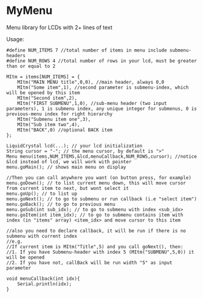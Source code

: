MyMenu
======

Menu library for LCDs with 2+ lines of text

Usage:

	#define NUM_ITEMS 7 //total number of items in menu include submenu-headers
	#define NUM_ROWS 4 //total number of rows in your lcd, must be greater than or equal to 2

	MItm = items[NUM_ITEMS] = {
		MItm("MAIN MENU title",0,0), //main header, always 0,0
		MItm("Some item",1), //second parameter is submenu-index, which will be opened by this item
		MItm("Second item",2),
		MItm("FIRST SUBMENU",1,0), //sub-menu header (two input parameters), 1 is submenu index, any unique integer for submenus, 0 is previous-menu index for right hierarchy
		MItm("Submenu item one",3),
		MItm("Sub item two",4),
		MItm("BACK",0) //optional BACK item
	};

	LiquidCrystal lcd(...); // your lcd initialization
	String cursor = "-"; // the menu cursor, by default is ">"
	Menu menu(items,NUM_ITEMS,&lcd,menuCallback,NUM_ROWS,cursor); //notice &lcd instead of lcd, we will work with pointer
	menu.goMain(); // shows main menu on display

	//Then you can call anywhere you want (on button press, for example)
	menu.goDown(); // to list current menu down, this will move cursor from current item to next, but wont select it
	menu.goUp(); // to list up
	menu.goNext(); // to go to submenu or run callback (i.e "select item")
	menu.goBack(); // to go to previous menu
	menu.goSub(int sub_idx); // to go to submenu with index <sub_idx>
	menu.goItem(int item_idx); // to go to submenu contains item with index (in "items" array) <item_idx> and move cursor to this item

	//also you need to declare callback, it will be run if there is no submenu with current index
	//e.g.
	//If current item is MItm("Title",5) and you call goNext(), then:
	//1. If you have Submenu-header with index 5 (MItm("SUBMENU",5,0)) it will be opened
	//2. If you have not, callBack will be run width "5" as input parameter 

	void menuCallback(int idx){
		Serial.println(idx);
	}
